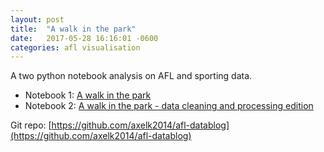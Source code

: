 ```yaml
---
layout: post
title:  "A walk in the park"
date:   2017-05-28 16:16:01 -0600
categories: afl visualisation
---
```

A two python notebook analysis on AFL and sporting data.

* Notebook 1: [A walk in the park](https://github.com/axelk2014/afl-datablog/blob/master/Datablog.ipynb)
* Notebook 2: [A walk in the park - data cleaning and processing edition](https://github.com/axelk2014/afl-datablog/blob/master/Datablog%20-%20cleaning%20and%20processing.ipynb)

Git repo: [https://github.com/axelk2014/afl-datablog](https://github.com/axelk2014/afl-datablog)
